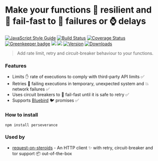 # Make your functions :muscle: resilient and :traffic_light: fail-fast to :poop: failures or :watch: delays

[![JavaScript Style Guide](https://img.shields.io/badge/code%20style-standard-brightgreen.svg)](http://standardjs.com/)
[![Build Status](https://travis-ci.org/hfreire/perseverance.svg?branch=master)](https://travis-ci.org/hfreire/perseverance)
[![Coverage Status](https://coveralls.io/repos/github/hfreire/perseverance/badge.svg?branch=master)](https://coveralls.io/github/hfreire/perseverance?branch=master)
[![Greenkeeper badge](https://badges.greenkeeper.io/hfreire/perseverance.svg)](https://greenkeeper.io/)
[![](https://img.shields.io/github/release/hfreire/perseverance.svg)](https://github.com/hfreire/perseverance/releases)
[![](https://img.shields.io/badge/license-MIT-blue.svg)](LICENSE)
[![Version](https://img.shields.io/npm/v/perseverance.svg)](https://www.npmjs.com/package/perseverance)
[![Downloads](https://img.shields.io/npm/dt/perseverance.svg)](https://www.npmjs.com/package/perseverance) 

> Add rate limit, retry and circuit-breaker behaviour to your functions.

### Features
* Limits :hand: rate of executions to comply with third-party API limits :white_check_mark: 
* Retries :shit: failing executions in temporary, unexpected system and :boom: network failures :white_check_mark:
* Uses circuit breakers to :traffic_light: fail-fast until it is safe to retry :white_check_mark: 
* Supports [Bluebird](https://github.com/petkaantonov/bluebird) :bird: promises :white_check_mark:

### How to install
```
npm install perseverance
```

### Used by
* [request-on-steroids](https://github.com/hfreire/request-on-steroids) - An HTTP client :sparkles: with retry, circuit-breaker and tor support :package: out-of-the-box

